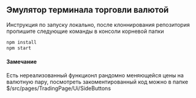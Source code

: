 ## Эмулятор терминала торговли валютой

Инструкция по запуску локально, после клоннирования репозитория пропишите следующие команды в консоли корневой папки
```sh
npm install
npm start
```

#### Замечание
Есть нереализованный функционл рандомно меняющейся цены на валютную пару,
посмотреть закоментированный код можно в папке $/src/pages/TradingPage/Ui/SideButtons
